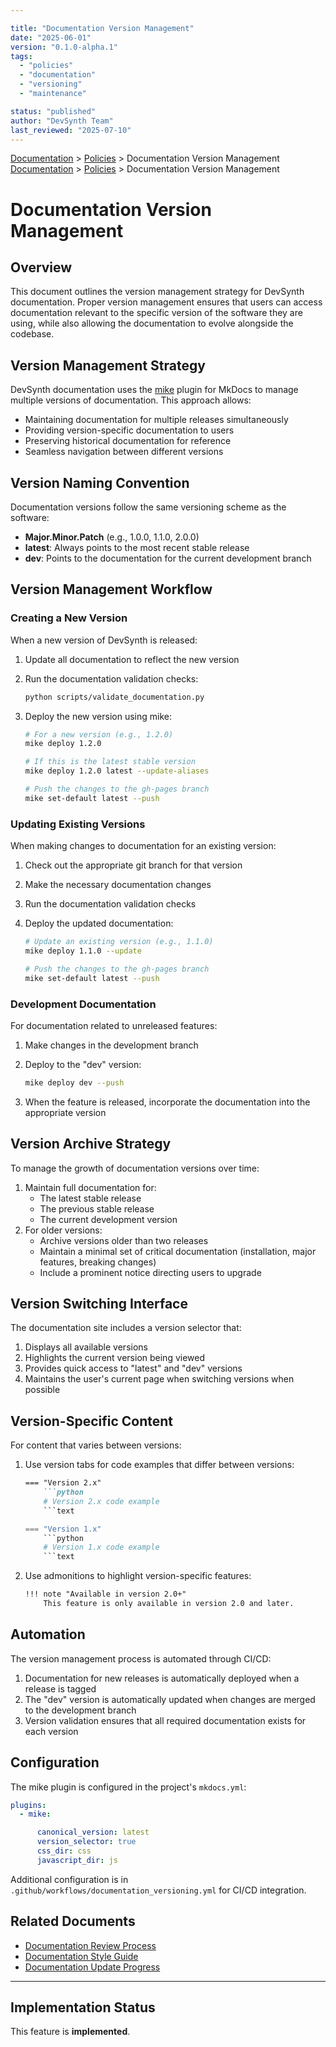 ```yaml
---

title: "Documentation Version Management"
date: "2025-06-01"
version: "0.1.0-alpha.1"
tags:
  - "policies"
  - "documentation"
  - "versioning"
  - "maintenance"

status: "published"
author: "DevSynth Team"
last_reviewed: "2025-07-10"
---
```

<div class="breadcrumbs">
<a href="../index.md">Documentation</a> &gt; <a href="index.md">Policies</a> &gt; Documentation Version Management
</div>

<div class="breadcrumbs">
<a href="../index.md">Documentation</a> &gt; <a href="index.md">Policies</a> &gt; Documentation Version Management
</div>

# Documentation Version Management

## Overview

This document outlines the version management strategy for DevSynth documentation. Proper version management ensures that users can access documentation relevant to the specific version of the software they are using, while also allowing the documentation to evolve alongside the codebase.

## Version Management Strategy

DevSynth documentation uses the [mike](https://github.com/jimporter/mike) plugin for MkDocs to manage multiple versions of documentation. This approach allows:

- Maintaining documentation for multiple releases simultaneously
- Providing version-specific documentation to users
- Preserving historical documentation for reference
- Seamless navigation between different versions


## Version Naming Convention

Documentation versions follow the same versioning scheme as the software:

- **Major.Minor.Patch** (e.g., 1.0.0, 1.1.0, 2.0.0)
- **latest**: Always points to the most recent stable release
- **dev**: Points to the documentation for the current development branch


## Version Management Workflow

### Creating a New Version

When a new version of DevSynth is released:

1. Update all documentation to reflect the new version
2. Run the documentation validation checks:

   ```bash
   python scripts/validate_documentation.py
   ```

3. Deploy the new version using mike:

   ```bash
   # For a new version (e.g., 1.2.0)
   mike deploy 1.2.0
   
   # If this is the latest stable version
   mike deploy 1.2.0 latest --update-aliases
   
   # Push the changes to the gh-pages branch
   mike set-default latest --push
   ```

### Updating Existing Versions

When making changes to documentation for an existing version:

1. Check out the appropriate git branch for that version
2. Make the necessary documentation changes
3. Run the documentation validation checks
4. Deploy the updated documentation:

   ```bash
   # Update an existing version (e.g., 1.1.0)
   mike deploy 1.1.0 --update
   
   # Push the changes to the gh-pages branch
   mike set-default latest --push
   ```

### Development Documentation

For documentation related to unreleased features:

1. Make changes in the development branch
2. Deploy to the "dev" version:

   ```bash
   mike deploy dev --push
   ```

3. When the feature is released, incorporate the documentation into the appropriate version


## Version Archive Strategy

To manage the growth of documentation versions over time:

1. Maintain full documentation for:
   - The latest stable release
   - The previous stable release
   - The current development version
2. For older versions:
   - Archive versions older than two releases
   - Maintain a minimal set of critical documentation (installation, major features, breaking changes)
   - Include a prominent notice directing users to upgrade


## Version Switching Interface

The documentation site includes a version selector that:

1. Displays all available versions
2. Highlights the current version being viewed
3. Provides quick access to "latest" and "dev" versions
4. Maintains the user's current page when switching versions when possible


## Version-Specific Content

For content that varies between versions:

1. Use version tabs for code examples that differ between versions:

   ```markdown
   === "Version 2.x"
       ```python
       # Version 2.x code example
       ```text
   
   === "Version 1.x"
       ```python
       # Version 1.x code example
       ```text
   ```

2. Use admonitions to highlight version-specific features:

   ```markdown
   !!! note "Available in version 2.0+"
       This feature is only available in version 2.0 and later.
   ```

## Automation

The version management process is automated through CI/CD:

1. Documentation for new releases is automatically deployed when a release is tagged
2. The "dev" version is automatically updated when changes are merged to the development branch
3. Version validation ensures that all required documentation exists for each version


## Configuration

The mike plugin is configured in the project's `mkdocs.yml`:

```yaml
plugins:
  - mike:

      canonical_version: latest
      version_selector: true
      css_dir: css
      javascript_dir: js
```

Additional configuration is in `.github/workflows/documentation_versioning.yml` for CI/CD integration.

## Related Documents

- [Documentation Review Process](documentation_review_process.md)
- [Documentation Style Guide](documentation_style_guide.md)
- [Documentation Update Progress](../DOCUMENTATION_UPDATE_PROGRESS.md)


---
## Implementation Status

This feature is **implemented**.
